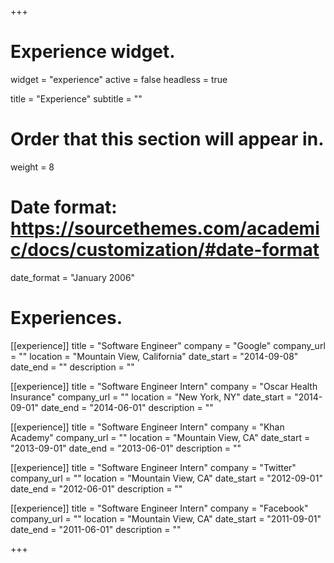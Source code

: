 +++
# Experience widget.
widget = "experience"
active = false
headless = true

title = "Experience"
subtitle = ""

# Order that this section will appear in.
weight = 8

# Date format: https://sourcethemes.com/academic/docs/customization/#date-format
date_format = "January 2006"

# Experiences.
[[experience]]
  title = "Software Engineer"
  company = "Google"
  company_url = ""
  location = "Mountain View, California"
  date_start = "2014-09-08"
  date_end = ""
  description = ""

[[experience]]
  title = "Software Engineer Intern"
  company = "Oscar Health Insurance"
  company_url = ""
  location = "New York, NY"
  date_start = "2014-09-01"
  date_end = "2014-06-01"
  description = ""

[[experience]]
  title = "Software Engineer Intern"
  company = "Khan Academy"
  company_url = ""
  location = "Mountain View, CA"
  date_start = "2013-09-01"
  date_end = "2013-06-01"
  description = ""

[[experience]]
  title = "Software Engineer Intern"
  company = "Twitter"
  company_url = ""
  location = "Mountain View, CA"
  date_start = "2012-09-01"
  date_end = "2012-06-01"
  description = ""

[[experience]]
  title = "Software Engineer Intern"
  company = "Facebook"
  company_url = ""
  location = "Mountain View, CA"
  date_start = "2011-09-01"
  date_end = "2011-06-01"
  description = ""

+++
